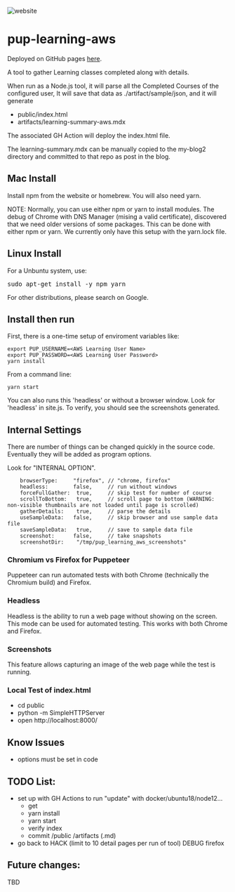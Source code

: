 ![website](https://github.com/alpiepho/pup-learning-aws/workflows/website/badge.svg)

# pup-learning-aws

Deployed on GitHub pages [here](https://alpiepho.github.io/pup-learning-aws/).


A tool to gather Learning classes completed along with details.

When run as a Node.js tool, it will parse all the Completed Courses of the configured
user, It will save that data as ./artifact/sample/json, and it will generate

- public/index.html
- artifacts/learning-summary-aws.mdx

The associated GH Action will deploy the index.html file.  

The learning-summary.mdx can be manually copied to the my-blog2 directory and committed 
to that repo as post in the blog.


## Mac Install

Install npm from the website or homebrew.  You will also need yarn.

NOTE: Normally, you can use either npm or yarn to install modules.  The debug of
Chrome with DNS Manager (mising a valid certificate), discovered that we need older
versions of some packages.  This can be done with either npm or yarn.  We currently only
have this setup with the yarn.lock file.

## Linux Install

For a Unbuntu system, use:

<pre>
sudo apt-get install -y npm yarn
</pre>

For other distributions, please search on Google.

## Install then run

First, there is a one-time setup of enviroment variables like:

```
export PUP_USERNAME=<AWS Learning User Name>
export PUP_PASSWORD=<AWS Learning User Password>
yarn install
```

From a command line:

```
yarn start
```

You can also runs this 'headless' or without a browser window.  Look for 'headless' in site.js.  To verify, you should see the screenshots generated.


## Internal Settings

There are number of things can be changed quickly in the source code.  Eventually they
will be added as program options.

Look for "INTERNAL OPTION".

```
    browserType:     "firefox", // "chrome, firefox"
    headless:        false,     // run without windows
    forceFullGather:  true,     // skip test for number of course
    scrollToBottom:   true,     // scroll page to bottom (WARNING: non-visible thumbnails are not loaded until page is scrolled)
    gatherDetails:    true,     // parse the details
    useSampleData:   false,     // skip browser and use sample data file
    saveSampleData:   true,     // save to sample data file
    screenshot:      false,     // take snapshots
    screenshotDir:    "/tmp/pup_learning_aws_screenshots"
```


### Chromium vs Firefox for Puppeteer

Puppeteer can run automated tests with both Chrome (technically the Chromium build) and
Firefox.

### Headless

Headless is the ability to run a web page without showing on the screen.  This mode can
be used for automated testing.  This works with both Chrome and Firefox.

### Screenshots

This feature allows capturing an image of the web page while the test is running. 

### Local Test of index.html

- cd public
- python -m SimpleHTTPServer
- open http://localhost:8000/

## Know Issues

- options must be set in code


## TODO List:

- set up with GH Actions to run "update" with docker/ubuntu18/node12...
    - get
    - yarn install
    - yarn start
    - verify index
    - commit /public  /artifacts (.md)
- go back to HACK (limit to 10 detail pages per run of tool) DEBUG firefox

## Future changes:

TBD




